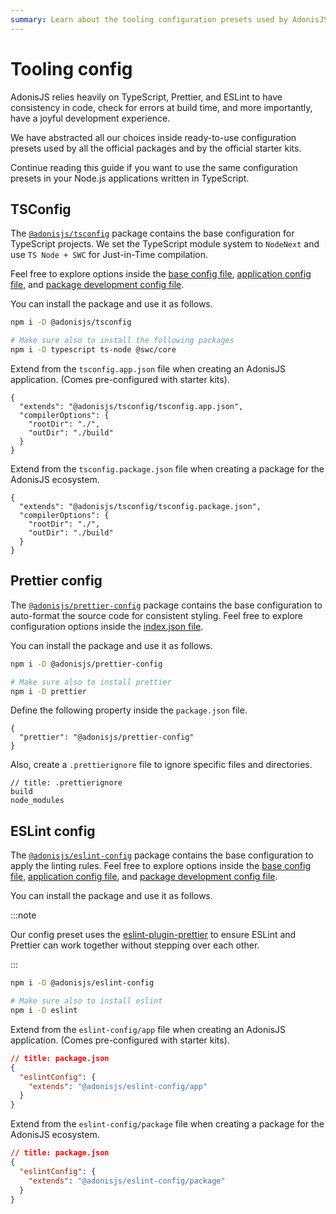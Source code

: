 ```yaml
---
summary: Learn about the tooling configuration presets used by AdonisJS for TypeScript, Prettier, and ESLint.
---
```


# Tooling config

AdonisJS relies heavily on TypeScript, Prettier, and ESLint to have consistency in code, check for errors at build time, and more importantly, have a joyful development experience.

We have abstracted all our choices inside ready-to-use configuration presets used by all the official packages and by the official starter kits.

Continue reading this guide if you want to use the same configuration presets in your Node.js applications written in TypeScript.

## TSConfig

The [`@adonisjs/tsconfig`](https://github.com/adonisjs/tooling-config/tree/main/packages/typescript-config) package contains the base configuration for TypeScript projects. We set the TypeScript module system to `NodeNext` and use `TS Node + SWC` for Just-in-Time compilation.

Feel free to explore options inside the [base config file](https://github.com/adonisjs/tooling-config/blob/main/packages/typescript-config/tsconfig.base.json), [application config file](https://github.com/adonisjs/tooling-config/blob/main/packages/typescript-config/tsconfig.app.json), and [package development config file](https://github.com/adonisjs/tooling-config/blob/main/packages/typescript-config/tsconfig.package.json).

You can install the package and use it as follows.

```sh
npm i -D @adonisjs/tsconfig

# Make sure also to install the following packages
npm i -D typescript ts-node @swc/core
```

Extend from the `tsconfig.app.json` file when creating an AdonisJS application. (Comes pre-configured with starter kits).

```jsonc
{
  "extends": "@adonisjs/tsconfig/tsconfig.app.json",
  "compilerOptions": {
    "rootDir": "./",
    "outDir": "./build"
  }
}
```

Extend from the `tsconfig.package.json` file when creating a package for the AdonisJS ecosystem.

```jsonc
{
  "extends": "@adonisjs/tsconfig/tsconfig.package.json",
  "compilerOptions": {
    "rootDir": "./",
    "outDir": "./build"
  }
}
```

## Prettier config
The [`@adonisjs/prettier-config`](https://github.com/adonisjs/tooling-config/tree/main/packages/prettier-config) package contains the base configuration to auto-format the source code for consistent styling. Feel free to explore configuration options inside the [index.json file](https://github.com/adonisjs/tooling-config/blob/main/packages/prettier-config/index.json).

You can install the package and use it as follows.

```sh
npm i -D @adonisjs/prettier-config

# Make sure also to install prettier
npm i -D prettier
```

Define the following property inside the `package.json` file.

```jsonc
{
  "prettier": "@adonisjs/prettier-config"
}
```

Also, create a `.prettierignore` file to ignore specific files and directories.

```
// title: .prettierignore
build
node_modules
```

## ESLint config
The [`@adonisjs/eslint-config`](https://github.com/adonisjs/tooling-config/tree/main/packages/eslint-config) package contains the base configuration to apply the linting rules.  Feel free to explore options inside the [base config file](https://github.com/adonisjs/tooling-config/blob/main/packages/eslint-config/presets/ts_base.js), [application config file](https://github.com/adonisjs/tooling-config/blob/main/packages/eslint-config/presets/ts_app.js), and [package development config file](https://github.com/adonisjs/tooling-config/blob/main/packages/eslint-config/presets/ts_package.js).

You can install the package and use it as follows.

:::note

Our config preset uses the [eslint-plugin-prettier](https://github.com/prettier/eslint-plugin-prettier) to ensure ESLint and Prettier can work together without stepping over each other.

:::

```sh
npm i -D @adonisjs/eslint-config

# Make sure also to install eslint
npm i -D eslint
```

Extend from the `eslint-config/app` file when creating an AdonisJS application. (Comes pre-configured with starter kits).

```json
// title: package.json
{
  "eslintConfig": {
    "extends": "@adonisjs/eslint-config/app"
  }
}
```

Extend from the `eslint-config/package` file when creating a package for the AdonisJS ecosystem.

```json
// title: package.json
{
  "eslintConfig": {
    "extends": "@adonisjs/eslint-config/package"
  }
}
```

